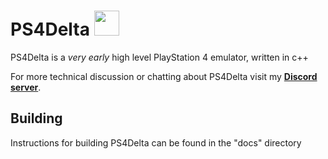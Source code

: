 # PS4Delta <img src="https://i.imgur.com/zOaZAH2.png" width="40" height="40" />

PS4Delta is a *very early* high level PlayStation 4 emulator, written in c++

For more technical discussion or chatting about PS4Delta visit my [**Discord server**](https://discord.gg/WqWjujt).

## Building
Instructions for building PS4Delta can be found in the "docs" directory
